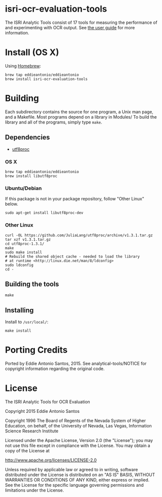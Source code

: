 # isri-ocr-evaluation-tools

The ISRI Analytic Tools consist of 17 tools for measuring the
performance of and experimenting with OCR output. See [the user
guide][user-guide]
for more information.

[user-guide]: https://github.com/eddieantonio/isri-ocr-evaluation-tools/blob/HEAD/user-guide.pdf

# Install (OS X)

Using [Homebrew][brew]:

    brew tap eddieantonio/eddieantonio
    brew install isri-ocr-evaluation-tools

[brew]: http://brew.sh/

Building
========

Each subdirectory contains the source for one program, a Unix man
page, and a Makefile.  Most programs depend on a library in Modules/
To build the library and all of the programs, simply type `make`.

## Dependencies

 - [utf8proc](https://github.com/JuliaLang/utf8proc)

### OS X

    brew tap eddieantonio/eddieantonio
    brew install libutf8proc

### Ubuntu/Debian

If this package is not in your package repository, follow "Other Linux"
below.

    sudo apt-get install libutf8proc-dev

### Other Linux

    curl -OL https://github.com/JuliaLang/utf8proc/archive/v1.3.1.tar.gz
    tar xzf v1.3.1.tar.gz
    cd utf8proc-1.3.1/
    make
    sudo make install
    # Rebuild the shared object cache - needed to load the library
    # at runtime <http://linux.die.net/man/8/ldconfig>
    sudo ldconfig
    cd -

## Building the tools

    make

## Installing

Install to `/usr/local/`:

    make install

# Porting Credits

Ported by Eddie Antonio Santos, 2015. See analytical-tools/NOTICE for
copyright information regarding the original code.

# License

The ISRI Analytic Tools for OCR Evaluation

Copyright 2015 Eddie Antonio Santos

Copyright 1996 The Board of Regents of the Nevada System of Higher
Education, on behalf, of the University of Nevada, Las Vegas,
Information Science Research Institute

Licensed under the Apache License, Version 2.0 (the "License"); you
may not use this file except in compliance with the License.  You may
obtain a copy of the License at

   http://www.apache.org/licenses/LICENSE-2.0

Unless required by applicable law or agreed to in writing, software
distributed under the License is distributed on an "AS IS" BASIS,
WITHOUT WARRANTIES OR CONDITIONS OF ANY KIND, either express or
implied. See the License for the specific language governing
permissions and limitations under the License.
